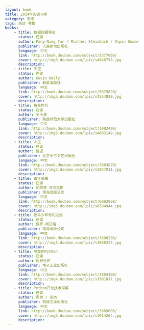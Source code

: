 ```yaml
---
layout: book
title: 2014年阅读书单
category: 思考
tags: 阅读 书籍
books: 
    - title: 数据挖掘导论
      status: 已读
      author: Pang-Ning Tan / Michael Steinbach / Vipin Kumar 
      publisher: 人民邮电出版社
      language: 中文
      link: http://book.douban.com/subject/5377669/
      cover: http://img5.douban.com/lpic/s4548758.jpg
      description: 
    - title: 失控
      status: 在读
      author: Kevin Kelly
      publisher: 新星出版社
      language: 中文
      link: http://book.douban.com/subject/5375620/
      cover: http://img5.douban.com/lpic/s4554820.jpg
      description: 
    - title: 黄金时代
      status: 在读
      author: 王小波
      publisher: 陕西师范大学出版社
      language: 中文
      link: http://book.douban.com/subject/1082406/
      cover: http://img5.douban.com/lpic/s4083149.jpg
      description:
    - title: 人生
      status: 在读
      author: 路遥
      publisher: 北京十月文艺出版社
      language: 中文
      link: http://book.douban.com/subject/3803820/
      cover: http://img3.douban.com/lpic/s3847911.jpg
      description:
    - title: 百年孤独
      status: 已读
      author: 加西亚·马尔克斯
      publisher: 南海出版公司
      language: 中文
      link: http://book.douban.com/subject/6082808/
      cover: http://img3.douban.com/lpic/s6384944.jpg
      description: 
    - title: 牧羊少年奇幻之旅
      status: 已读
      author: 保罗·柯艾略
      publisher: 南海出版公司
      language: 中文
      link: http://book.douban.com/subject/3608208/
      cover: http://img5.douban.com/lpic/s3668327.jpg
      description:    
    - title: 可爱的Python
      status: 已读
      author: 哲思社区
      publisher: 电子工业出版社
      language: 中文
      link: http://book.douban.com/subject/3884108/
      cover: http://img4.douban.com/lpic/s3901817.jpg
      description:    
    - title: Python开发技术详解
      status: 已读
      author: 周伟 / 宗杰 
      publisher: 机械工业出版社
      language: 中文
      link: http://book.douban.com/subject/3889005/
      cover: http://img3.douban.com/lpic/s3914264.jpg
      description:
---
```

